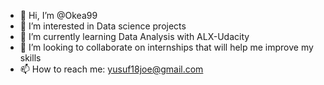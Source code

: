 - 👋 Hi, I’m @Okea99
- 👀 I’m interested in Data science projects
- 🌱 I’m currently learning Data Analysis with ALX-Udacity
- 💞️ I’m looking to collaborate on internships that will help me improve my skills
- 📫 How to reach me: yusuf18joe@gmail.com

<!---
Okea99/Okea99 is a ✨ special ✨ repository because its `README.md` (this file) appears on your GitHub profile.
You can click the Preview link to take a look at your changes.
--->
